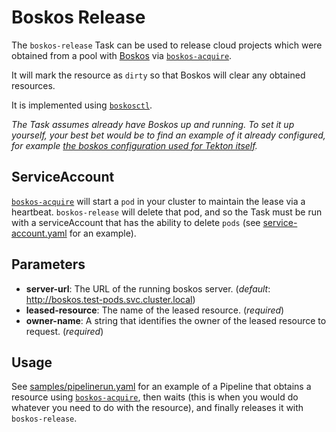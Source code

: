 # Boskos Release

The `boskos-release` Task can be used to release cloud projects
which were obtained from a pool with [Boskos](https://github.com/kubernetes-sigs/boskos#boskos)
via [`boskos-acquire`](../boskos-acquire).

It will mark the resource as `dirty` so that Boskos will clear any obtained resources.

It is implemented using [`boskosctl`](https://github.com/kubernetes-sigs/boskos/tree/master/cmd/boskosctl).

_The Task assumes already have Boskos up and running. To set it up yourself, your
best bet would be to find an example of it already configured, for example
[the boskos configuration used for Tekton itself](https://github.com/tektoncd/plumbing/tree/main/boskos)._

## ServiceAccount

[`boskos-acquire`](../boskos-acquire) will start a `pod` in your cluster to maintain the lease
via a heartbeat. `boskos-release` will delete that pod, and so the Task must be run with a
serviceAccount that has the ability to delete `pods` (see [service-account.yaml](samples/service-account.yaml) for an example).

## Parameters

* **server-url**: The URL of the running boskos server. (_default_: http://boskos.test-pods.svc.cluster.local)
* **leased-resource**: The name of the leased resource. (_required_)
* **owner-name**: A string that identifies the owner of the leased resource to request. (_required_)

## Usage

See [samples/pipelinerun.yaml](samples/pipelinerun.yaml) for an example of a Pipeline that obtains
a resource using [`boskos-acquire`](../boskos-acquire), then waits (this is when you would do whatever
you need to do with the resource), and finally releases it with `boskos-release`.
